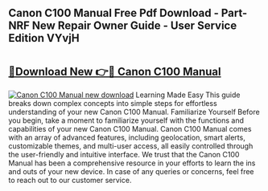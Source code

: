 ## Canon C100 Manual Free Pdf Download - Part-NRF New Repair Owner Guide - User Service Edition VYvjH

# <h2><a href="http://cf2148.oget.top/?id=Canon+C100+Manual">🔗Download New 👉🔴 Canon C100 Manual</a></h2>

[![Canon C100 Manual new download](https://i.imgur.com/5g1atiW.png)](http://cf2148.oget.top/?id=Canon+C100+Manual)
Learning Made Easy This guide breaks down complex concepts into simple steps for effortless understanding of your new Canon C100 Manual. Familiarize Yourself Before you begin, take a moment to familiarize yourself with the functions and capabilities of your new Canon C100 Manual. Canon C100 Manual comes with an array of advanced features, including geolocation, smart alerts, customizable themes, and multi-user access, all easily controlled through the user-friendly and intuitive interface. We trust that the Canon C100 Manual has been a comprehensive resource in your efforts to learn the ins and outs of your new device. In case of any queries or concerns, feel free to reach out to our customer service.
